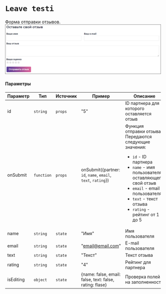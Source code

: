 # `Leave testi`
Форма отправки отзывов.<br/>
![leaveTesti](images/1.png)

#### Параметры
|Параметр|Тип|Источник|Пример|Описание|
|---|---|---|---|---|
|id|`string`|`props`|"5"|ID партнера для которого оставляется отзыв|
|onSubmit|`function`|`props`|onSubmit({partner: `id`, `name`, `email`, `text`, `rating`})|Функция отправки отзыва.<br/>Передаются следующие значения:<br/><ul><li>`id` - ID партнера</li><li>`name` - имя пользователя оставляющего свой отзыв</li><li>`email` - email пользователя</li><li>`text` - текст отзыва</li><li>`rating` - рейтинг от 1 до 5</li></ul>|
|name|`string`|`state`|"Имя"|Имя пользователя|
|email|`string`|`state`|"email@email.com"|E-mail пользователя|
|text|`string`|`state`|"Текст"|Текст отзыва|
|rating|`string`|`state`|"4"|Рейтинг для партнера|
|isEditing|`object`|`state`|{name: false, email: false, text: false, rating: flase}|Проверка полей на заполненность|
